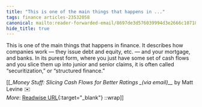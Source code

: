 ```yaml
---
title: "This is one of the main things that happens in ..."
tags: finance articles-23532058
canonical: mailto:reader-forwarded-email/8697de3d576039994d3e2666c1071843
hide_title: true
---
```


This is one of the main things that happens in finance. It describes how companies work — they issue debt and equity, etc. — and your mortgage, and banks. In its purest form, where you just have some set of cash flows and you slice them up into junior and senior claims, it is often called “securitization,” or “structured finance.”


[[<cite>_Money Stuff: Slicing Cash Flows for Better Ratings _(via email)__</cite> by Matt Levine ✉️<br>
_More_: [Readwise URL](https://readwise.io/open/460841436){:target="_blank"}
::wrap]]